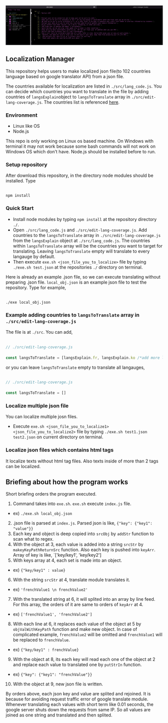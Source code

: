 ![gif](./etc/ezgif.com-gif-maker.gif)

## Localization Manager
This repository helps users to make localized json file(to 102 countries language based on google translator API) from a json file.

The countries available for localization are listed in `./src/lang_code.js`. You can decide which countries you want to translate in the file by adding countries of `langsExplain`object to `langsToTranslate` array in `./src/edit-lang-coverage.js`. The countries list is referenced [here](https://github.com/shikar/NODE_GOOGLE_TRANSLATE/blob/master/languages.js). 

### Environment
- Linux like OS
- Node.js

This repo is only working on Linux os based machine. On Windows with terminal it may not work because some bash commands will not work on Windows OS which don't have. Node.js should be installed before to run. 

### Setup repository
After download this repository, in the directory node modules should be installed. Type

```

npm install

```

### Quick Start
- Install node modules by typing `npm install` at the repository directory `./`. 
- Open `./src/lang_code.js` and `./src/edit-lang-coverage.js`. Add countries to the `langsToTranslate` array in `./src/edit-lang-coverage.js` from the `langsExplain` object at `./src/lang_code.js`. The countries within `langsToTranslate` array will be the countries you want to target for translating. Leaving `langsToTranslate` empty will translate to every langauge by default.
- Then execute `exe.sh <json_file_you_to_localize>` file by typing `./exe.sh test.json` at the repositories `./` directory on terminal.

Here is already an example .json file, so we can execute translating without preparing .json file. `local_obj.json` is an example json file to test the repository. Type for example,

```

./exe local_obj.json

```

### Example adding countries to `langsToTranslate` array in `./src/edit-lang-coverage.js` 
 The file is at `./src`. You can add,

```js

// ./src/edit-lang-coverage.js 

const langsToTranslate = [langsExplain.fr, langsExplain.ko /*add more languages from langsExplain here*/]

```

or you can leave `langsToTranslate` empty to translate all langauges,

```js

// ./src/edit-lang-coverage.js 

const langsToTranslate = []

```


### Localize multiple json file
You can localize multiple josn files. 

- Execute `exe.sh <json_file_you_to_localize1> <json_file_you_to_localize2>` file by typing `./exe.sh test1.json test2.json` on current directory on terminal.

### Localize json files which contains html tags
It localize texts without html tag files. Also texts inside of more than 2 tags can be localized. 

## Briefing about how the program works
Short briefing orders the program executed.

1. Command takes into `exe.sh`. `exe.sh` execute `index.js` file. 
- ex) `./exe.sh local_obj.json`
2. .json file is parsed at `index.js`. Parsed json is like,
`{"key": {"key1": "value"}}`
3. Each key and object is deep copied into `srcObj` by `addStr` function to scan what to regex.
4. With the object at 3, each value is added into a string `srcStr` by `makeyKeyPathReturnSrc` function. Also each key is pushed into `keyArr`. Array of key is like,
`['key/key1', 'key/key2']
5. With keys array at 4, each set is made into an object.
- ex) `{"key/key1" : value}`  
6. With the string `srcStr` at 4, translate module translates it.
- ex) `'frenchValue1 \n frenchValue2'`
7. With the translated string at 6, it will splited into an array by line feed. For this array, the orders of it are same to orders of `keyArr` at 4.
- ex) `['frenchValue1', 'frenchValue2']`
8. With each line at 6, it replaces each value of the object at 5 by `objValWithKeyPath` function and make new object. In case of complicated example, `frenchValue2` will be omitted and `frenchValue1` will be replaced to `frenchValue`.
- ex) `{"key/key1" : frenchValue}` 
9. With the object at 8, its each key will read each one of the object at 2 and replace each value to translated one by `putStrIn` function.
- ex) `{"key": {"key1": "frenchValue"}}`
10. With the object at 9, new json file is written.

By orders above, each json key and value are splited and rejoined. It is because for avoiding request traffic error of google translate module. Whenever translating each values with short term like 0.01 seconds, the google server shuts down the requests from same IP. So all values are joined as one string and translated and then splited. 
